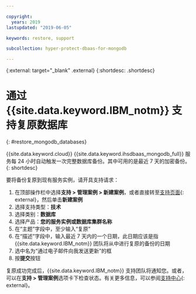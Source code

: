 ```yaml
---

copyright:
  years: 2019
lastupdated: "2019-06-05"

keywords: restore, support

subcollection: hyper-protect-dbaas-for-mongodb

---
```


{:external: target="_blank" .external}
{:shortdesc: .shortdesc}


# 通过 {{site.data.keyword.IBM_notm}} 支持复原数据库
{: #restore_mongodb_databases}

{{site.data.keyword.cloud}} {{site.data.keyword.ihsdbaas_mongodb_full}} 服务每 24 小时自动触发一次完整数据库备份。其中可用的是最近 7 天的加密备份。
{: shortdesc}

要将备份复原到现有服务实例，请开具支持请求：
1. 在顶部操作栏中选择**支持 > 管理案例 > 新建案例**，或者直接转至[支持页面](https://cloud.ibm.com/unifiedsupport/cases/manage){: external}，然后单击**新建案例**
2. 选择支持类型：**技术**
3. 选择类别：**数据库**
4. 选择产品：**您的服务实例或数据库集群名称**
5. 在“主题”字段中，至少输入“复原”
6. 在“描述”字段中，输入最近 7 天内的一个日期，此日期应该是指 {{site.data.keyword.IBM_notm}} 团队将从中进行复原的备份的日期  
7. 选中名为“通过电子邮件向我发送更新”的框
8. 按**提交**按钮

复原成功完成后，{{site.data.keyword.IBM_notm}} 支持团队将通知您。或者，可以在**支持 > 管理案例**选项卡下检查状态。有关更多信息，可以参阅[支持中心](https://cloud.ibm.com/unifiedsupport/supportcenter){: external}。
